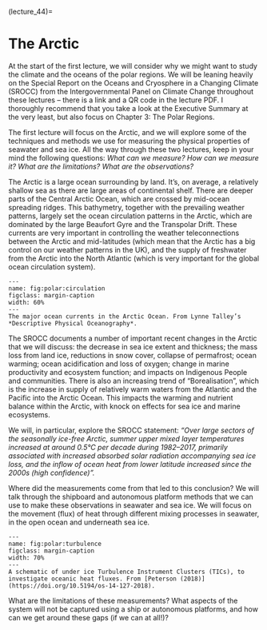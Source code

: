 (lecture_44)=
# The Arctic

At the start of the first lecture, we will consider why we might want to study the climate and the oceans of the polar regions. We will be leaning heavily on the Special Report on the Oceans and Cryosphere in a Changing Climate (SROCC) from the Intergovernmental Panel on Climate Change throughout these lectures – there is a link and a QR code in the lecture PDF. I thoroughly recommend that you take a look at the Executive Summary at the very least, but also focus on Chapter 3: The Polar Regions.

The first lecture will focus on the Arctic, and we will explore some of the techniques and methods we use for measuring the physical properties of seawater and sea ice. All the way through these two lectures, keep in your mind the following questions: *What can we measure? How can we measure it? What are the limitations? What are the observations?*

The Arctic is a large ocean surrounding by land. It’s, on average, a relatively shallow sea as there are large areas of continental shelf. There are deeper parts of the Central Arctic Ocean, which are crossed by mid-ocean spreading ridges. This bathymetry, together with the prevailing weather patterns, largely set the ocean circulation patterns in the Arctic, which are dominated by the large Beaufort Gyre and the Transpolar Drift. These currents are very important in controlling the weather teleconnections between the Arctic and mid-latitudes (which mean that the Arctic has a big control on our weather patterns in the UK), and the supply of freshwater from the Arctic into the North Atlantic (which is very important for the global ocean circulation system).

```{figure} figures/08_polarcasestudy.1.1.jpeg
---
name: fig:polar:circulation
figclass: margin-caption
width: 60%
---
The major ocean currents in the Arctic Ocean. From Lynne Talley’s *Descriptive Physical Oceanography*.
```


The SROCC documents a number of important recent changes in the Arctic that we will discuss: the decrease in sea ice extent and thickness; the mass loss from land ice, reductions in snow cover, collapse of permafrost; ocean warming; ocean acidification and loss of oxygen; change in marine productivity and ecosystem function; and impacts on Indigenous People and communities. There is also an increasing trend of “Borealisation”, which is the increase in supply of relatively warm waters from the Atlantic and the Pacific into the Arctic Ocean. This impacts the warming and nutrient balance within the Arctic, with knock on effects for sea ice and marine ecosystems.

We will, in particular, explore the SROCC statement: *“Over large sectors of the seasonally ice-free Arctic, summer upper mixed layer temperatures increased at around 0.5°C per decade during 1982–2017, primarily associated with increased absorbed solar radiation accompanying sea ice loss, and the inflow of ocean heat from lower latitude increased since the 2000s (high confidence)”.*

Where did the measurements come from that led to this conclusion? We will talk through the shipboard and autonomous platform methods that we can use to make these observations in seawater and sea ice. We will focus on the movement (flux) of heat through different mixing processes in seawater, in the open ocean and underneath sea ice.

```{figure} figures/08_polarcasestudy.1.2.png
---
name: fig:polar:turbulence
figclass: margin-caption
width: 70%
---
A schematic of under ice Turbulence Instrument Clusters (TICs), to investigate oceanic heat fluxes. From [Peterson (2018)](https://doi.org/10.5194/os-14-127-2018).
```

What are the limitations of these measurements? What aspects of the system will not be captured using a ship or autonomous platforms, and how can we get around these gaps (if we can at all!)?
